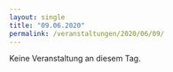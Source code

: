 ```yaml
---
layout: single
title: "09.06.2020"
permalink: /veranstaltungen/2020/06/09/
---
```


Keine Veranstaltung an diesem Tag.
